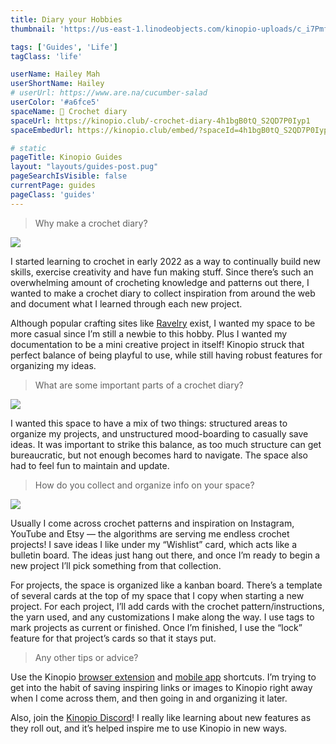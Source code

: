 ```yaml
---
title: Diary your Hobbies
thumbnail: 'https://us-east-1.linodeobjects.com/kinopio-uploads/c_i7PmfhVwLnqf4TZjJJ4/1CF63A87-BC91-435E-A171-4B0BFB9DC618-180x.jpg'

tags: ['Guides', 'Life']
tagClass: 'life'

userName: Hailey Mah
userShortName: Hailey
# userUrl: https://www.are.na/cucumber-salad
userColor: '#a6fce5'
spaceName: 🧶 Crochet diary
spaceUrl: https://kinopio.club/-crochet-diary-4h1bgB0tQ_S2QD7P0Iyp1
spaceEmbedUrl: https://kinopio.club/embed/?spaceId=4h1bgB0tQ_S2QD7P0Iyp1&zoom=50

# static
pageTitle: Kinopio Guides
layout: "layouts/guides-post.pug"
pageSearchIsVisible: false
currentPage: guides
pageClass: 'guides'
---
```


> Why make a crochet diary?

![](https://us-east-1.linodeobjects.com/kinopio-uploads/Cm-FNJ91MlT3jskdfExMd/Screen-Shot-2022-05-12-at-11.28.13-AM.png)

I started learning to crochet in early 2022 as a way to continually build new skills, exercise creativity and have fun making stuff. Since there’s such an overwhelming amount of crocheting knowledge and patterns out there, I wanted to make a crochet diary to collect inspiration from around the web and document what I learned through each new project.

Although popular crafting sites like [Ravelry](https://www.ravelry.com/tour/getting-started) exist, I wanted my space to be more casual since I’m still a newbie to this hobby. Plus I wanted my documentation to be a mini creative project in itself! Kinopio struck that perfect balance of being playful to use, while still having robust features for organizing my ideas.

> What are some important parts of a crochet diary?

![](https://us-east-1.linodeobjects.com/kinopio-uploads/xaiurXSzPbiZxq_CPIOkI/2.png)

I wanted this space to have a mix of two things: structured areas to organize my projects, and unstructured mood-boarding to casually save ideas. It was important to strike this balance, as too much structure can get bureaucratic, but not enough becomes hard to navigate. The space also had to feel fun to maintain and update.

> How do you collect and organize info on your space?

![](https://us-east-1.linodeobjects.com/kinopio-uploads/t_RymVT8ePvyYq66gAhUj/Screen-Shot-2022-05-12-at-11.25.45-AM.png)

Usually I come across crochet patterns and inspiration on Instagram, YouTube and Etsy — the algorithms are serving me endless crochet projects! I save ideas I like under my “Wishlist” card, which acts like a bulletin board. The ideas just hang out there, and once I’m ready to begin a new project I’ll pick something from that collection.

For projects, the space is organized like a kanban board. There’s a template of several cards at the top of my space that I copy when starting a new project. For each project, I’ll add cards with the crochet pattern/instructions, the yarn used, and any customizations I make along the way. I use tags to mark projects as current or finished. Once I’m finished, I use the “lock” feature for that project’s cards so that it stays put.

> Any other tips or advice?

Use the Kinopio [browser extension](posts/extensions/) and [mobile app](/posts/apps/) shortcuts. I’m trying to get into the habit of saving inspiring links or images to Kinopio right away when I come across them, and then going in and organizing it later.

Also, join the [Kinopio Discord](https://discord.gg/h2sR45Nby8)! I really like learning about new features as they roll out, and it’s helped inspire me to use Kinopio in new ways.
